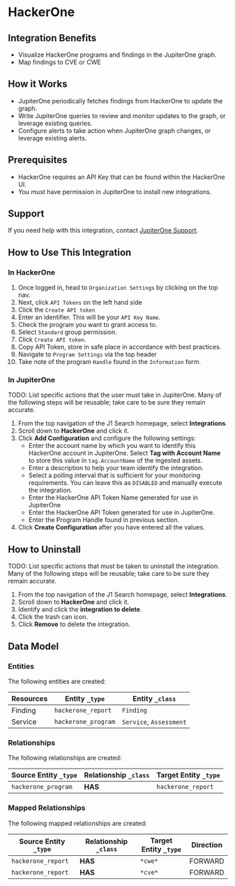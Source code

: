 # HackerOne

## Integration Benefits

- Visualize HackerOne programs and findings in the JupiterOne graph.
- Map findings to CVE or CWE

## How it Works

- JupiterOne periodically fetches findings from HackerOne to update the graph.
- Write JupiterOne queries to review and monitor updates to the graph, or
  leverage existing queries.
- Configure alerts to take action when JupiterOne graph changes, or leverage
  existing alerts.

## Prerequisites

- HackerOne requires an API Key that can be found within the HackerOne UI.
- You must have permission in JupiterOne to install new integrations.

## Support

If you need help with this integration, contact
[JupiterOne Support](https://support.jupiterone.io).

## How to Use This Integration

### In HackerOne

1. Once logged in, head to `Organization Settings` by clicking on the top nav.
2. Next, click `API Tokens` on the left hand side
3. Click the `Create API token`
4. Enter an identifier. This will be your `API Key Name`.
5. Check the program you want to grant access to.
6. Select `Standard` group permission.
7. Click `Create API token`.
8. Copy API Token, store in safe place in accordance with best practices.
9. Navigate to `Program Settings` via the top header
10. Take note of the program `Handle` found in the `Information` form.

### In JupiterOne

TODO: List specific actions that the user must take in JupiterOne. Many of the
following steps will be reusable; take care to be sure they remain accurate.

1. From the top navigation of the J1 Search homepage, select **Integrations**.
2. Scroll down to **HackerOne** and click it.
3. Click **Add Configuration** and configure the following settings:
   - Enter the account name by which you want to identify this HackerOne account
     in JupiterOne. Select **Tag with Account Name** to store this value in
     `tag.AccountName` of the ingested assets.
   - Enter a description to help your team identify the integration.
   - Select a polling interval that is sufficient for your monitoring
     requirements. You can leave this as `DISABLED` and manually execute the
     integration.
   - Enter the HackerOne API Token Name generated for use in JupiterOne
   - Enter the HackerOne API Token generated for use in JupiterOne.
   - Enter the Program Handle found in previous section.
4. Click **Create Configuration** after you have entered all the values.

## How to Uninstall

TODO: List specific actions that must be taken to uninstall the integration.
Many of the following steps will be reusable; take care to be sure they remain
accurate.

1. From the top navigation of the J1 Search homepage, select **Integrations**.
2. Scroll down to **HackerOne** and click it.
3. Identify and click the **integration to delete**.
4. Click the trash can icon.
5. Click **Remove** to delete the integration.

<!-- {J1_DOCUMENTATION_MARKER_START} -->
<!--
********************************************************************************
NOTE: ALL OF THE FOLLOWING DOCUMENTATION IS GENERATED USING THE
"j1-integration document" COMMAND. DO NOT EDIT BY HAND! PLEASE SEE THE DEVELOPER
DOCUMENTATION FOR USAGE INFORMATION:

https://github.com/JupiterOne/sdk/blob/main/docs/integrations/development.md
********************************************************************************
-->

## Data Model

### Entities

The following entities are created:

| Resources | Entity `_type`      | Entity `_class`         |
| --------- | ------------------- | ----------------------- |
| Finding   | `hackerone_report`  | `Finding`               |
| Service   | `hackerone_program` | `Service`, `Assessment` |

### Relationships

The following relationships are created:

| Source Entity `_type` | Relationship `_class` | Target Entity `_type` |
| --------------------- | --------------------- | --------------------- |
| `hackerone_program`   | **HAS**               | `hackerone_report`    |

### Mapped Relationships

The following mapped relationships are created:

| Source Entity `_type` | Relationship `_class` | Target Entity `_type` | Direction |
| --------------------- | --------------------- | --------------------- | --------- |
| `hackerone_report`    | **HAS**               | `*cwe*`               | FORWARD   |
| `hackerone_report`    | **HAS**               | `*cve*`               | FORWARD   |

<!--
********************************************************************************
END OF GENERATED DOCUMENTATION AFTER BELOW MARKER
********************************************************************************
-->
<!-- {J1_DOCUMENTATION_MARKER_END} -->
